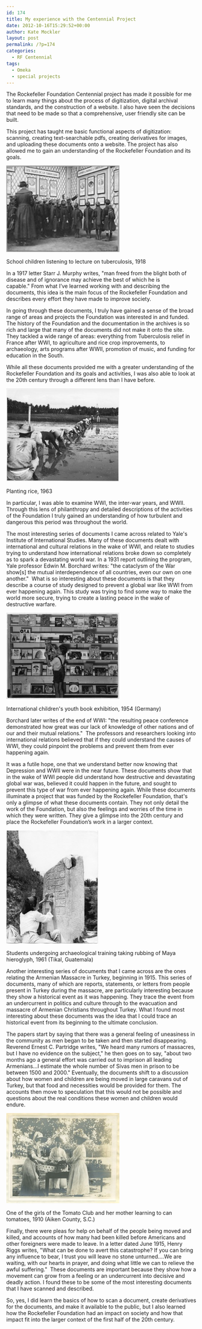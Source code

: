 ```yaml
---
id: 174
title: My experience with the Centennial Project
date: 2012-10-16T15:29:52+00:00
author: Kate Mockler
layout: post
permalink: /?p=174
categories:
  - RF Centennial
tags:
  - Omeka
  - special projects
---
```

The Rockefeller Foundation Centennial project has made it possible for me to learn many things about the process of digitization, digital archival standards, and the construction of a website. I also have seen the decisions that need to be made so that a comprehensive, user friendly site can be built.

This project has taught me basic functional aspects of digitization: scanning, creating text-searchable pdfs, creating derivatives for images, and uploading these documents onto a website. The project has also allowed me to gain an understanding of the Rockefeller Foundation and its goals.<!--more-->

![School children listening to lecture on tuberculosis, 1918](/wp-content/uploads/2012/10/002516_blog1-300x229.jpg)
  <p class="wp-caption-text">
    School children listening to lecture on tuberculosis, 1918
  </p>

In a 1917 letter Starr J. Murphy writes, "man freed from the blight both of disease and of ignorance may achieve the best of which he is capable." From what I’ve learned working with and describing the documents, this idea is the main focus of the Rockefeller Foundation and describes every effort they have made to improve society.

In going through these documents, I truly have gained a sense of the broad range of areas and projects the Foundation was interested in and funded. The history of the Foundation and the documentation in the archives is so rich and large that many of the documents did not make it onto the site. They tackled a wide range of areas: everything from Tuberculosis relief in France after WWI, to agriculture and rice crop improvements, to archaeology, arts programs after WWII, promotion of music, and funding for education in the South.

While all these documents provided me with a greater understanding of the Rockefeller Foundation and its goals and activities, I was also able to look at the 20th century through a different lens than I have before.

![Planting rice, 1963](/wp-content/uploads/2012/10/002872_blog-300x247.jpg)

  <p class="wp-caption-text">
    Planting rice, 1963
  </p>

In particular, I was able to examine WWI, the inter-war years, and WWII. Through this lens of philanthropy and detailed descriptions of the activities of the Foundation I truly gained an understanding of how turbulent and dangerous this period was throughout the world.

The most interesting series of documents I came across related to Yale's Institute of International Studies. Many of these documents dealt with international and cultural relations in the wake of WWI, and relate to studies trying to understand how international relations broke down so completely as to spark a devastating world war. In a 1931 report outlining the program, Yale professor Edwin M. Borchard writes: "the cataclysm of the War show[s] the mutual interdependence of all countries, even our own on one another."  What is so interesting about these documents is that they describe a course of study designed to prevent a global war like WWI from ever happening again. This study was trying to find some way to make the world more secure, trying to create a lasting peace in the wake of destructive warfare.

![International children's youth book exhibition, 1954 (Germany)](/wp-content/uploads/2012/10/002607_001_02_se4-300x229.jpg)

  <p class="wp-caption-text">
    International children's youth book exhibition, 1954 (Germany)
  </p>

Borchard later writes of the end of WWI: "the resulting peace conference demonstrated how great was our lack of knowledge of other nations and of our and their mutual relations."  The professors and researchers looking into international relations believed that if they could understand the causes of WWI, they could pinpoint the problems and prevent them from ever happening again.

It was a futile hope, one that we understand better now knowing that Depression and WWII were in the near future. These documents show that in the wake of WWI people did understand how destructive and devastating global war was, believed it could happen in the future, and sought to prevent this type of war from ever happening again. While these documents illuminate a project that was funded by the Rockefeller Foundation, that's only a glimpse of what these documents contain. They not only detail the work of the Foundation, but also the feelings and worries of the time in which they were written. They give a glimpse into the 20th century and place the Rockefeller Foundation’s work in a larger context.

![Students undergoing archaeological training taking rubbing of Maya hieroglyph, 1961 (Tikal, Guatemala)](/wp-content/uploads/2012/10/002856_blog2-244x300.jpg)

  <p class="wp-caption-text">
    Students undergoing archaeological training taking rubbing of Maya hieroglyph, 1961 (Tikal, Guatemala)
  </p>

Another interesting series of documents that I came across are the ones relating the Armenian Massacre in Turkey, beginning in 1915. This series of documents, many of which are reports, statements, or letters from people present in Turkey during the massacre, are particularly interesting because they show a historical event as it was happening. They trace the event from an undercurrent in politics and culture through to the evacuation and massacre of Armenian Christians throughout Turkey. What I found most interesting about these documents was the idea that I could trace an historical event from its beginning to the ultimate conclusion.

The papers start by saying that there was a general feeling of uneasiness in the community as men began to be taken and then started disappearing. Reverend Ernest C. Partridge writes, "We heard many rumors of massacres, but I have no evidence on the subject," he then goes on to say, "about two months ago a general effort was carried out to imprison all leading Armenians...I estimate the whole number of Sivas men in prison to be between 1500 and 2000." Eventually, the documents shift to a discussion about how women and children are being moved in large caravans out of Turkey, but that food and necessities would be provided for them. The accounts then move to speculation that this would not be possible and questions about the real conditions these women and children would endure.

![One of the girls of the Tomato Club and her mother learning to can tomatoes, 1910 (Aiken County, S.C.)](/wp-content/uploads/2012/10/002191_01_blog1-300x239.jpg)

  <p class="wp-caption-text">
    One of the girls of the Tomato Club and her mother learning to can tomatoes, 1910 (Aiken County, S.C.)
  </p>

Finally, there were pleas for help on behalf of the people being moved and killed, and accounts of how many had been killed before Americans and other foreigners were made to leave. In a letter dated June 1915, Henry Riggs writes, "What can be done to avert this catastrophe? If you can bring any influence to bear, I trust you will leave no stone unturned....We are waiting, with our hearts in prayer, and doing what little we can to relieve the awful suffering."  These documents are important because they show how a movement can grow from a feeling or an undercurrent into decisive and deadly action. I found these to be some of the most interesting documents that I have scanned and described.

So, yes, I did learn the basics of how to scan a document, create derivatives for the documents, and make it available to the public, but I also learned how the Rockefeller Foundation had an impact on society and how that impact fit into the larger context of the first half of the 20th century.
